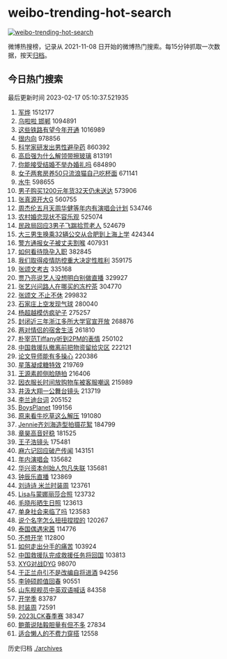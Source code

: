 # weibo-trending-hot-search

[![weibo-trending-hot-search](https://github.com/ameizi/weibo-trending-hot-search/actions/workflows/ci.yml/badge.svg)](https://github.com/ameizi/weibo-trending-hot-search/actions/workflows/ci.yml)

微博热搜榜，记录从 2021-11-08 日开始的微博热门搜索。每15分钟抓取一次数据，按天[归档](./archives)。

## 今日热门搜索

<!-- BEGIN --> 
最后更新时间 2023-02-17 05:10:37.521935 
1. [军烨](https://s.weibo.com/weibo?q=%E5%86%9B%E7%83%A8&t=31&band_rank=1&Refer=top) 1512177
1. [乌啦啦 邯郸](https://s.weibo.com/weibo?q=%E4%B9%8C%E5%95%A6%E5%95%A6%20%E9%82%AF%E9%83%B8&t=31&band_rank=2&Refer=top) 1094891
1. [这些铁路有望今年开通](https://s.weibo.com/weibo?q=%23%E8%BF%99%E4%BA%9B%E9%93%81%E8%B7%AF%E6%9C%89%E6%9C%9B%E4%BB%8A%E5%B9%B4%E5%BC%80%E9%80%9A%23&t=31&band_rank=3&Refer=top) 1016989
1. [很内向](https://s.weibo.com/weibo?q=%E5%BE%88%E5%86%85%E5%90%91&t=31&band_rank=4&Refer=top) 978856
1. [科学家研发出男性避孕药](https://s.weibo.com/weibo?q=%23%E7%A7%91%E5%AD%A6%E5%AE%B6%E7%A0%94%E5%8F%91%E5%87%BA%E7%94%B7%E6%80%A7%E9%81%BF%E5%AD%95%E8%8D%AF%23&t=31&band_rank=5&Refer=top) 860392
1. [高启强为什么解领带擦玻璃](https://s.weibo.com/weibo?q=%23%E9%AB%98%E5%90%AF%E5%BC%BA%E4%B8%BA%E4%BB%80%E4%B9%88%E8%A7%A3%E9%A2%86%E5%B8%A6%E6%93%A6%E7%8E%BB%E7%92%83%23&t=31&band_rank=6&Refer=top) 813191
1. [你能接受结婚不举办婚礼吗](https://s.weibo.com/weibo?q=%23%E4%BD%A0%E8%83%BD%E6%8E%A5%E5%8F%97%E7%BB%93%E5%A9%9A%E4%B8%8D%E4%B8%BE%E5%8A%9E%E5%A9%9A%E7%A4%BC%E5%90%97%23&t=31&band_rank=7&Refer=top) 684890
1. [女子两套房养50只流浪猫自己吃杯面](https://s.weibo.com/weibo?q=%23%E5%A5%B3%E5%AD%90%E4%B8%A4%E5%A5%97%E6%88%BF%E5%85%BB50%E5%8F%AA%E6%B5%81%E6%B5%AA%E7%8C%AB%E8%87%AA%E5%B7%B1%E5%90%83%E6%9D%AF%E9%9D%A2%23&t=31&band_rank=8&Refer=top) 671141
1. [水牛](https://s.weibo.com/weibo?q=%E6%B0%B4%E7%89%9B&t=31&band_rank=9&Refer=top) 598655
1. [男子购买1200元年货32天仍未送达](https://s.weibo.com/weibo?q=%23%E7%94%B7%E5%AD%90%E8%B4%AD%E4%B9%B01200%E5%85%83%E5%B9%B4%E8%B4%A732%E5%A4%A9%E4%BB%8D%E6%9C%AA%E9%80%81%E8%BE%BE%23&t=31&band_rank=10&Refer=top) 573906
1. [张真源开大G](https://s.weibo.com/weibo?q=%E5%BC%A0%E7%9C%9F%E6%BA%90%E5%BC%80%E5%A4%A7G&t=31&band_rank=11&Refer=top) 560755
1. [周杰伦五月天周华健等年内有演唱会计划](https://s.weibo.com/weibo?q=%23%E5%91%A8%E6%9D%B0%E4%BC%A6%E4%BA%94%E6%9C%88%E5%A4%A9%E5%91%A8%E5%8D%8E%E5%81%A5%E7%AD%89%E5%B9%B4%E5%86%85%E6%9C%89%E6%BC%94%E5%94%B1%E4%BC%9A%E8%AE%A1%E5%88%92%23&t=31&band_rank=12&Refer=top) 534746
1. [农村婚恋现状不容乐观](https://s.weibo.com/weibo?q=%23%E5%86%9C%E6%9D%91%E5%A9%9A%E6%81%8B%E7%8E%B0%E7%8A%B6%E4%B8%8D%E5%AE%B9%E4%B9%90%E8%A7%82%23&t=31&band_rank=13&Refer=top) 525074
1. [民政局回应3男子飞踹拾荒老人](https://s.weibo.com/weibo?q=%23%E6%B0%91%E6%94%BF%E5%B1%80%E5%9B%9E%E5%BA%943%E7%94%B7%E5%AD%90%E9%A3%9E%E8%B8%B9%E6%8B%BE%E8%8D%92%E8%80%81%E4%BA%BA%23&t=31&band_rank=14&Refer=top) 524679
1. [大三男生换乘32辆公交从合肥到上海上学](https://s.weibo.com/weibo?q=%23%E5%A4%A7%E4%B8%89%E7%94%B7%E7%94%9F%E6%8D%A2%E4%B9%9832%E8%BE%86%E5%85%AC%E4%BA%A4%E4%BB%8E%E5%90%88%E8%82%A5%E5%88%B0%E4%B8%8A%E6%B5%B7%E4%B8%8A%E5%AD%A6%23&t=31&band_rank=15&Refer=top) 424344
1. [警方通报女子被丈夫割喉](https://s.weibo.com/weibo?q=%23%E8%AD%A6%E6%96%B9%E9%80%9A%E6%8A%A5%E5%A5%B3%E5%AD%90%E8%A2%AB%E4%B8%88%E5%A4%AB%E5%89%B2%E5%96%89%23&t=31&band_rank=16&Refer=top) 407931
1. [如何看待隐孕入职](https://s.weibo.com/weibo?q=%23%E5%A6%82%E4%BD%95%E7%9C%8B%E5%BE%85%E9%9A%90%E5%AD%95%E5%85%A5%E8%81%8C%23&t=31&band_rank=17&Refer=top) 382845
1. [我们取得疫情防控重大决定性胜利](https://s.weibo.com/weibo?q=%23%E6%88%91%E4%BB%AC%E5%8F%96%E5%BE%97%E7%96%AB%E6%83%85%E9%98%B2%E6%8E%A7%E9%87%8D%E5%A4%A7%E5%86%B3%E5%AE%9A%E6%80%A7%E8%83%9C%E5%88%A9%23&t=31&band_rank=18&Refer=top) 359175
1. [张颂文考古](https://s.weibo.com/weibo?q=%E5%BC%A0%E9%A2%82%E6%96%87%E8%80%83%E5%8F%A4&t=31&band_rank=19&Refer=top) 335168
1. [贾乃亮说艺人没想明白别做直播](https://s.weibo.com/weibo?q=%23%E8%B4%BE%E4%B9%83%E4%BA%AE%E8%AF%B4%E8%89%BA%E4%BA%BA%E6%B2%A1%E6%83%B3%E6%98%8E%E7%99%BD%E5%88%AB%E5%81%9A%E7%9B%B4%E6%92%AD%23&t=31&band_rank=20&Refer=top) 329927
1. [张艺兴问路人在哪买的冻柠茶](https://s.weibo.com/weibo?q=%23%E5%BC%A0%E8%89%BA%E5%85%B4%E9%97%AE%E8%B7%AF%E4%BA%BA%E5%9C%A8%E5%93%AA%E4%B9%B0%E7%9A%84%E5%86%BB%E6%9F%A0%E8%8C%B6%23&t=31&band_rank=21&Refer=top) 304770
1. [张颂文 不止不休](https://s.weibo.com/weibo?q=%E5%BC%A0%E9%A2%82%E6%96%87%20%E4%B8%8D%E6%AD%A2%E4%B8%8D%E4%BC%91&t=31&band_rank=22&Refer=top) 299832
1. [石家庄上空发现气球](https://s.weibo.com/weibo?q=%23%E7%9F%B3%E5%AE%B6%E5%BA%84%E4%B8%8A%E7%A9%BA%E5%8F%91%E7%8E%B0%E6%B0%94%E7%90%83%23&t=31&band_rank=23&Refer=top) 280040
1. [杨超越模仿疯驴子](https://s.weibo.com/weibo?q=%23%E6%9D%A8%E8%B6%85%E8%B6%8A%E6%A8%A1%E4%BB%BF%E7%96%AF%E9%A9%B4%E5%AD%90%23&t=31&band_rank=24&Refer=top) 275257
1. [封闭近三年浙江多所大学官宣开放](https://s.weibo.com/weibo?q=%23%E5%B0%81%E9%97%AD%E8%BF%91%E4%B8%89%E5%B9%B4%E6%B5%99%E6%B1%9F%E5%A4%9A%E6%89%80%E5%A4%A7%E5%AD%A6%E5%AE%98%E5%AE%A3%E5%BC%80%E6%94%BE%23&t=31&band_rank=25&Refer=top) 268876
1. [两对情侣的宿舍生活](https://s.weibo.com/weibo?q=%23%E4%B8%A4%E5%AF%B9%E6%83%85%E4%BE%A3%E7%9A%84%E5%AE%BF%E8%88%8D%E7%94%9F%E6%B4%BB%23&t=31&band_rank=26&Refer=top) 261810
1. [朴宰范Tiffany听到2PM的表情](https://s.weibo.com/weibo?q=%23%E6%9C%B4%E5%AE%B0%E8%8C%83Tiffany%E5%90%AC%E5%88%B02PM%E7%9A%84%E8%A1%A8%E6%83%85%23&t=31&band_rank=27&Refer=top) 250102
1. [中国救援队撤离前把物资留给灾区](https://s.weibo.com/weibo?q=%23%E4%B8%AD%E5%9B%BD%E6%95%91%E6%8F%B4%E9%98%9F%E6%92%A4%E7%A6%BB%E5%89%8D%E6%8A%8A%E7%89%A9%E8%B5%84%E7%95%99%E7%BB%99%E7%81%BE%E5%8C%BA%23&t=31&band_rank=28&Refer=top) 222121
1. [论文导师能有多操心](https://s.weibo.com/weibo?q=%23%E8%AE%BA%E6%96%87%E5%AF%BC%E5%B8%88%E8%83%BD%E6%9C%89%E5%A4%9A%E6%93%8D%E5%BF%83%23&t=31&band_rank=40&Refer=top) 220386
1. [星落凝成糖特效](https://s.weibo.com/weibo?q=%23%E6%98%9F%E8%90%BD%E5%87%9D%E6%88%90%E7%B3%96%E7%89%B9%E6%95%88%23&t=31&band_rank=29&Refer=top) 219769
1. [王源素颜侧脸随拍](https://s.weibo.com/weibo?q=%23%E7%8E%8B%E6%BA%90%E7%B4%A0%E9%A2%9C%E4%BE%A7%E8%84%B8%E9%9A%8F%E6%8B%8D%23&t=31&band_rank=30&Refer=top) 216406
1. [因衣服长时间放购物车被客服嘲讽](https://s.weibo.com/weibo?q=%23%E5%9B%A0%E8%A1%A3%E6%9C%8D%E9%95%BF%E6%97%B6%E9%97%B4%E6%94%BE%E8%B4%AD%E7%89%A9%E8%BD%A6%E8%A2%AB%E5%AE%A2%E6%9C%8D%E5%98%B2%E8%AE%BD%23&t=31&band_rank=31&Refer=top) 215989
1. [井汲大翔一公舞台镜头](https://s.weibo.com/weibo?q=%23%E4%BA%95%E6%B1%B2%E5%A4%A7%E7%BF%94%E4%B8%80%E5%85%AC%E8%88%9E%E5%8F%B0%E9%95%9C%E5%A4%B4%23&t=31&band_rank=32&Refer=top) 213719
1. [李兰迪台词](https://s.weibo.com/weibo?q=%E6%9D%8E%E5%85%B0%E8%BF%AA%E5%8F%B0%E8%AF%8D&t=31&band_rank=33&Refer=top) 205152
1. [BoysPlanet](https://s.weibo.com/weibo?q=BoysPlanet&t=31&band_rank=34&Refer=top) 199156
1. [原来看牛吃草这么解压](https://s.weibo.com/weibo?q=%23%E5%8E%9F%E6%9D%A5%E7%9C%8B%E7%89%9B%E5%90%83%E8%8D%89%E8%BF%99%E4%B9%88%E8%A7%A3%E5%8E%8B%23&t=31&band_rank=35&Refer=top) 191080
1. [Jennie齐刘海造型拍摄花絮](https://s.weibo.com/weibo?q=%23Jennie%E9%BD%90%E5%88%98%E6%B5%B7%E9%80%A0%E5%9E%8B%E6%8B%8D%E6%91%84%E8%8A%B1%E7%B5%AE%23&t=31&band_rank=36&Refer=top) 184799
1. [章昊高音好稳](https://s.weibo.com/weibo?q=%E7%AB%A0%E6%98%8A%E9%AB%98%E9%9F%B3%E5%A5%BD%E7%A8%B3&t=31&band_rank=27&Refer=top) 181525
1. [王子浩镜头](https://s.weibo.com/weibo?q=%E7%8E%8B%E5%AD%90%E6%B5%A9%E9%95%9C%E5%A4%B4&t=31&band_rank=37&Refer=top) 175481
1. [麻六记回应破产传闻](https://s.weibo.com/weibo?q=%23%E9%BA%BB%E5%85%AD%E8%AE%B0%E5%9B%9E%E5%BA%94%E7%A0%B4%E4%BA%A7%E4%BC%A0%E9%97%BB%23&t=31&band_rank=38&Refer=top) 143151
1. [年内演唱会](https://s.weibo.com/weibo?q=%E5%B9%B4%E5%86%85%E6%BC%94%E5%94%B1%E4%BC%9A&t=31&band_rank=41&Refer=top) 135682
1. [华兴资本创始人包凡失联](https://s.weibo.com/weibo?q=%23%E5%8D%8E%E5%85%B4%E8%B5%84%E6%9C%AC%E5%88%9B%E5%A7%8B%E4%BA%BA%E5%8C%85%E5%87%A1%E5%A4%B1%E8%81%94%23&t=31&band_rank=39&Refer=top) 135681
1. [钟辰乐直播](https://s.weibo.com/weibo?q=%23%E9%92%9F%E8%BE%B0%E4%B9%90%E7%9B%B4%E6%92%AD%23&t=31&band_rank=42&Refer=top) 123869
1. [刘诗诗 米兰时装周](https://s.weibo.com/weibo?q=%E5%88%98%E8%AF%97%E8%AF%97%20%E7%B1%B3%E5%85%B0%E6%97%B6%E8%A3%85%E5%91%A8&t=31&band_rank=43&Refer=top) 123761
1. [Lisa与蒙娜丽莎合照](https://s.weibo.com/weibo?q=%23Lisa%E4%B8%8E%E8%92%99%E5%A8%9C%E4%B8%BD%E8%8E%8E%E5%90%88%E7%85%A7%23&t=31&band_rank=44&Refer=top) 123732
1. [毛晓彤晒生日照](https://s.weibo.com/weibo?q=%23%E6%AF%9B%E6%99%93%E5%BD%A4%E6%99%92%E7%94%9F%E6%97%A5%E7%85%A7%23&t=31&band_rank=45&Refer=top) 123613
1. [单身社会来临了吗](https://s.weibo.com/weibo?q=%23%E5%8D%95%E8%BA%AB%E7%A4%BE%E4%BC%9A%E6%9D%A5%E4%B8%B4%E4%BA%86%E5%90%97%23&t=31&band_rank=46&Refer=top) 123583
1. [说个名字怎么扭扭捏捏的](https://s.weibo.com/weibo?q=%23%E8%AF%B4%E4%B8%AA%E5%90%8D%E5%AD%97%E6%80%8E%E4%B9%88%E6%89%AD%E6%89%AD%E6%8D%8F%E6%8D%8F%E7%9A%84%23&t=31&band_rank=50&Refer=top) 120267
1. [泰国偶遇宋茜](https://s.weibo.com/weibo?q=%23%E6%B3%B0%E5%9B%BD%E5%81%B6%E9%81%87%E5%AE%8B%E8%8C%9C%23&t=31&band_rank=42&Refer=top) 114776
1. [不想开学](https://s.weibo.com/weibo?q=%23%E4%B8%8D%E6%83%B3%E5%BC%80%E5%AD%A6%23&t=31&band_rank=43&Refer=top) 112800
1. [如何走出分手的痛苦](https://s.weibo.com/weibo?q=%23%E5%A6%82%E4%BD%95%E8%B5%B0%E5%87%BA%E5%88%86%E6%89%8B%E7%9A%84%E7%97%9B%E8%8B%A6%23&t=31&band_rank=50&Refer=top) 103924
1. [中国救援队完成救援任务将回国](https://s.weibo.com/weibo?q=%23%E4%B8%AD%E5%9B%BD%E6%95%91%E6%8F%B4%E9%98%9F%E5%AE%8C%E6%88%90%E6%95%91%E6%8F%B4%E4%BB%BB%E5%8A%A1%E5%B0%86%E5%9B%9E%E5%9B%BD%23&t=31&band_rank=47&Refer=top) 103813
1. [XYG对战DYG](https://s.weibo.com/weibo?q=%23XYG%E5%AF%B9%E6%88%98DYG%23&t=31&band_rank=48&Refer=top) 98070
1. [于正兰舟引不是改编自将进酒](https://s.weibo.com/weibo?q=%23%E4%BA%8E%E6%AD%A3%E5%85%B0%E8%88%9F%E5%BC%95%E4%B8%8D%E6%98%AF%E6%94%B9%E7%BC%96%E8%87%AA%E5%B0%86%E8%BF%9B%E9%85%92%23&t=31&band_rank=38&Refer=top) 94256
1. [李钟硕颜值回春](https://s.weibo.com/weibo?q=%23%E6%9D%8E%E9%92%9F%E7%A1%95%E9%A2%9C%E5%80%BC%E5%9B%9E%E6%98%A5%23&t=31&band_rank=42&Refer=top) 90551
1. [山东舰舰员中英双语喊话](https://s.weibo.com/weibo?q=%23%E5%B1%B1%E4%B8%9C%E8%88%B0%E8%88%B0%E5%91%98%E4%B8%AD%E8%8B%B1%E5%8F%8C%E8%AF%AD%E5%96%8A%E8%AF%9D%23&t=31&band_rank=49&Refer=top) 84358
1. [开学季](https://s.weibo.com/weibo?q=%23%E5%BC%80%E5%AD%A6%E5%AD%A3%23&t=31&band_rank=26&Refer=top) 83787
1. [时装周](https://s.weibo.com/weibo?q=%E6%97%B6%E8%A3%85%E5%91%A8&t=31&band_rank=48&Refer=top) 72591
1. [2023LCK春季赛](https://s.weibo.com/weibo?q=%232023LCK%E6%98%A5%E5%AD%A3%E8%B5%9B%23&t=31&band_rank=28&Refer=top) 38347
1. [鲍蕾说陆毅胆量有但不多](https://s.weibo.com/weibo?q=%23%E9%B2%8D%E8%95%BE%E8%AF%B4%E9%99%86%E6%AF%85%E8%83%86%E9%87%8F%E6%9C%89%E4%BD%86%E4%B8%8D%E5%A4%9A%23&t=31&band_rank=47&Refer=top) 27834
1. [适合懒人的不费力穿搭](https://s.weibo.com/weibo?q=%23%E9%80%82%E5%90%88%E6%87%92%E4%BA%BA%E7%9A%84%E4%B8%8D%E8%B4%B9%E5%8A%9B%E7%A9%BF%E6%90%AD%23&t=31&band_rank=49&Refer=top) 12558
<!-- END -->

历史归档 [./archives](./archives)

